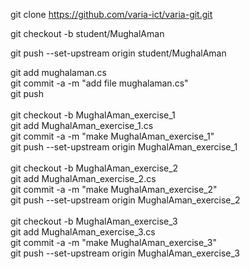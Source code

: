 git clone https://github.com/varia-ict/varia-git.git

git checkout -b student/MughalAman

git push --set-upstream origin student/MughalAman

git add mughalaman.cs 
<br>
git commit -a -m "add file mughalaman.cs" 
<br>
git push
<br>
<br>
git checkout -b MughalAman_exercise_1
<br> 
git add MughalAman_exercise_1.cs
<br>
git commit -a -m "make MughalAman_exercise_1"
<br> 
git push --set-upstream origin MughalAman_exercise_1
<br>
<br>
git checkout -b MughalAman_exercise_2
<br>
git add MughalAman_exercise_2.cs
<br>
git commit -a -m "make MughalAman_exercise_2"
<br>
git push --set-upstream origin MughalAman_exercise_2
<br>
<br>
git checkout -b MughalAman_exercise_3
<br>
git add MughalAman_exercise_3.cs
<br>
git commit -a -m "make MughalAman_exercise_3"
<br>
git push --set-upstream origin MughalAman_exercise_3